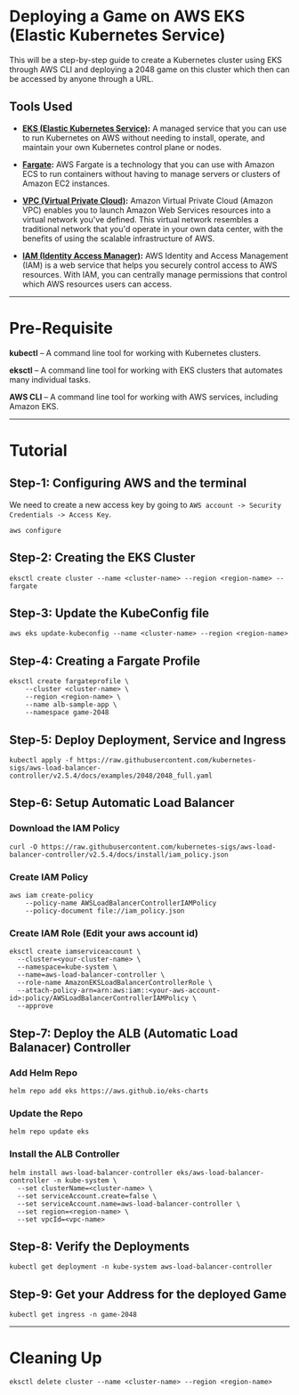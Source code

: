 # Deploying a Game on AWS EKS (Elastic Kubernetes Service)
This will be a step-by-step guide to create a Kubernetes cluster using EKS through AWS CLI and deploying a 2048 game on this cluster which then can be accessed by anyone through a URL.

## Tools Used

* **[EKS (Elastic Kubernetes Service)](https://docs.aws.amazon.com/eks/latest/userguide/what-is-eks.html/):** A managed service that you can use to run Kubernetes on AWS without needing to install, operate, and maintain your own Kubernetes control plane or nodes.

* **[Fargate](https://docs.aws.amazon.com/AmazonECS/latest/userguide/what-is-fargate.html):** AWS Fargate is a technology that you can use with Amazon ECS to run containers without having to manage servers or clusters of Amazon EC2 instances.

* **[VPC (Virtual Private Cloud)](https://docs.aws.amazon.com/toolkit-for-visual-studio/latest/user-guide/vpc-tkv.html):** Amazon Virtual Private Cloud (Amazon VPC) enables you to launch Amazon Web Services resources into a virtual network you've defined. This virtual network resembles a traditional network that you'd operate in your own data center, with the benefits of using the scalable infrastructure of AWS.

* **[IAM (Identity Access Manager)](https://docs.aws.amazon.com/IAM/latest/UserGuide/introduction.html):** AWS Identity and Access Management (IAM) is a web service that helps you securely control access to AWS resources. With IAM, you can centrally manage permissions that control which AWS resources users can access.

---

# Pre-Requisite
**kubectl** – A command line tool for working with Kubernetes clusters.

**eksctl** – A command line tool for working with EKS clusters that automates many individual tasks.

**AWS CLI** – A command line tool for working with AWS services, including Amazon EKS.

---

# Tutorial

## Step-1: Configuring AWS and the terminal
We need to create a new access key by going to `AWS account -> Security Credentials -> Access Key`.

```
aws configure
```

## Step-2: Creating the EKS Cluster
```
eksctl create cluster --name <cluster-name> --region <region-name> --fargate
```

## Step-3: Update the KubeConfig file
```
aws eks update-kubeconfig --name <cluster-name> --region <region-name>
```

## Step-4: Creating a Fargate Profile

```
eksctl create fargateprofile \
    --cluster <cluster-name> \
    --region <region-name> \
    --name alb-sample-app \
    --namespace game-2048
```

## Step-5: Deploy Deployment, Service and Ingress

```
kubectl apply -f https://raw.githubusercontent.com/kubernetes-sigs/aws-load-balancer-controller/v2.5.4/docs/examples/2048/2048_full.yaml
```

## Step-6: Setup Automatic Load Balancer

### Download the IAM Policy
```
curl -O https://raw.githubusercontent.com/kubernetes-sigs/aws-load-balancer-controller/v2.5.4/docs/install/iam_policy.json
```
### Create IAM Policy
```
aws iam create-policy 
    --policy-name AWSLoadBalancerControllerIAMPolicy 
    --policy-document file://iam_policy.json
```
### Create IAM Role (Edit your aws account id)
```
eksctl create iamserviceaccount \
  --cluster=<your-cluster-name> \
  --namespace=kube-system \
  --name=aws-load-balancer-controller \
  --role-name AmazonEKSLoadBalancerControllerRole \
  --attach-policy-arn=arn:aws:iam::<your-aws-account-id>:policy/AWSLoadBalancerControllerIAMPolicy \
  --approve
```

## Step-7: Deploy the ALB (Automatic Load Balanacer) Controller

### Add Helm Repo
```
helm repo add eks https://aws.github.io/eks-charts
```
### Update the Repo
```
helm repo update eks
```
### Install the ALB Controller
```
helm install aws-load-balancer-controller eks/aws-load-balancer-controller -n kube-system \
  --set clusterName=<cluster-name> \
  --set serviceAccount.create=false \
  --set serviceAccount.name=aws-load-balancer-controller \
  --set region=<region-name> \
  --set vpcId=<vpc-name>
```

## Step-8: Verify the Deployments

```
kubectl get deployment -n kube-system aws-load-balancer-controller
```

## Step-9: Get your Address for the deployed Game

```
kubectl get ingress -n game-2048
```

---
# Cleaning Up
```
eksctl delete cluster --name <cluster-name> --region <region-name>
```


















